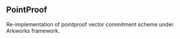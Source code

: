 PointProof 
------

Re-implementation of pointproof vector commitment scheme under Arkworks framework.

